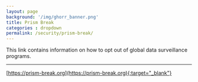 ```yaml
---
layout: page
background: '/img/ghorr_banner.png'
title: Prism Break
categories : dropdown
permalink: /security/prism-break/
---
```


This link contains information on how to opt out of global data surveillance programs.

________________________________________________________________________________________________________________

[https://prism-break.org](https://prism-break.org){:target="_blank"}

